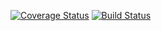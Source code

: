 [![Coverage Status](https://coveralls.io/repos/github/djhaines98/c4cs-f17-rpn/badge.svg?branch=master)](https://coveralls.io/github/djhaines98/c4cs-f17-rpn?branch=master)
[![Build Status](https://travis-ci.org/djhaines98/c4cs-f17-rpn.svg?branch=master)](https://travis-ci.org/djhaines98/c4cs-f17-rpn)
